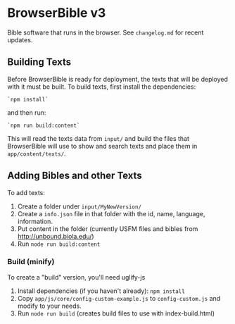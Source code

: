 # BrowserBible v3

Bible software that runs in the browser. See `changelog.md` for recent updates.

## Building Texts

Before BrowserBible is ready for deployment, the texts that will be deployed with it must be built.  To build texts, first install the dependencies:

	`npm install`

and then run:

	`npm run build:content`

This will read the texts data from `input/` and build the files that BrowserBible will use to show and search texts and place them in `app/content/texts/`.

## Adding Bibles and other Texts

To add texts:

1. Create a folder under `input/MyNewVersion/`
2. Create a `info.json` file in that folder with the id, name, language, information.
3. Put content in the folder (currently USFM files and bibles from http://unbound.biola.edu/)
4. Run `node run build:content`

### Build (minify) ###

To create a "build" version, you'll need uglify-js

1. Install dependencies (if you haven't already): `npm install`
2. Copy `app/js/core/config-custom-example.js` to `config-custom.js` and modify to your needs.
3. Run `node run build` (creates build files to use with index-build.html)
